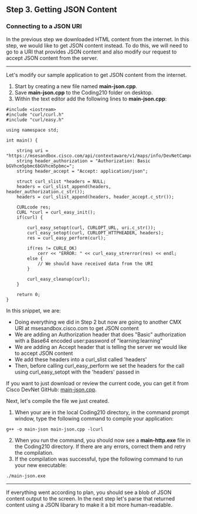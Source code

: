 ## Step 3. Getting JSON Content ##

### Connecting to a JSON URI ###

In the previous step we downloaded HTML content from the internet.  In this step, we would like to get JSON content instead.  To do this, we will need to go to a URI that provides JSON content and also modify our request to accept JSON content from the server.

----------

Let's modify our sample application to get JSON content from the internet.
1. Start by creating a new file named **main-json.cpp**.
3. Save **main-json.cpp** to the Coding210 folder on desktop.
4. Within the text editor add the following lines to **main-json.cpp**:

```
#include <iostream>
#include "curl/curl.h"
#include "curl/easy.h"

using namespace std;

int main() {

    string uri = "https://msesandbox.cisco.com/api/contextaware/v1/maps/info/DevNetCampus/DevNetBuilding/DevNetZone";
    string header_authorization = "Authorization: Basic bGVhcm5pbmc6bGVhcm5pbmc=";
    string header_accept = "Accept: application/json";
    
	struct curl_slist *headers = NULL;
    headers = curl_slist_append(headers, header_authorization.c_str());
    headers = curl_slist_append(headers, header_accept.c_str());
	
	CURLcode res;
	CURL *curl = curl_easy_init();
    if(curl) {

        curl_easy_setopt(curl, CURLOPT_URL, uri.c_str());
		curl_easy_setopt(curl, CURLOPT_HTTPHEADER, headers);
        res = curl_easy_perform(curl);
        
        if(res != CURLE_OK)
        	cerr << "ERROR: " << curl_easy_strerror(res) << endl;
        else {
			// We should have received data from the URI
        }
        
        curl_easy_cleanup(curl);
    }

    return 0;
}
```
In this snippet, we are:
-  Doing everything we did in Step 2 but now are going to another CMX URI at msesandbox.cisco.com to get JSON content
-  We are adding an Authorization header that does "Basic" authorization with a Base64 encoded user:password of "learning:learning"
-  We are adding an Accept header that is telling the server we would like to accept JSON content
-  We add these headers into a curl_slist called 'headers'
-  Then, before calling curl_easy_perform we set the headers for the call using curl_easy_setopt with the 'headers' passed in

If you want to just download or review the current code, you can get it from Cisco DevNet GitHub: <a href="https://github.com/CiscoDevNet/coding-skills-sample-code/blob/master/coding210-parsing-json-c++/main-json.cpp" target="_blank">main-json.cpp</a>.

Next, let's compile the file we just created.
1. When your are in the local Coding210 directory, in the command prompt window, type the following command to compile your application:
```
g++ -o main-json main-json.cpp -lcurl
```
2. When you run the command, you should now see a **main-http.exe** file in the Coding210 directory.  If there are any errors, correct them and retry the compilation.
3. If the compilation was successful, type the following command to run your new executable:
```
./main-json.exe
```

----------

If everything went according to plan, you should see a blob of JSON content output to the screen.  In the next step let's parse that returned content using a JSON libarary to make it a bit more human-readable.





